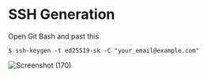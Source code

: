 # SSH Generation

Open Git Bash and past this<br/>
```
$ ssh-keygen -t ed25519-sk -C "your_email@example.com"
```
![Screenshot (170)](https://user-images.githubusercontent.com/71343747/147846292-9f642d8d-b79a-4a71-a96b-98e75b7ccf58.png)
